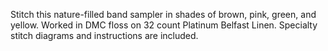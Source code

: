 Stitch this nature-filled band sampler in shades of brown, pink, green, and yellow. Worked in DMC floss on 32 count Platinum Belfast Linen. Specialty stitch diagrams and instructions are included.

